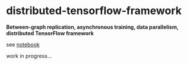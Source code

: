 # distributed-tensorflow-framework
**Between-graph replication, asynchronous training, data parallelism, distributed TensorFlow framework**

see [notebook](https://github.com/bujingyi/distributed-tensorflow-framework/blob/master/distributed_tensorflow_framework.ipynb)

work in progress...
